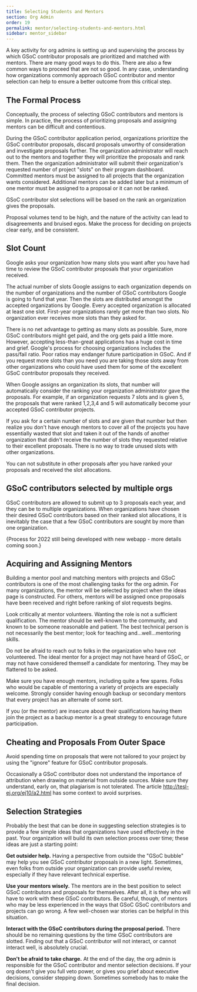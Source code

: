 ```yaml
---
title: Selecting Students and Mentors
section: Org Admin
order: 19
permalink: mentor/selecting-students-and-mentors.html
sidebar: mentor_sidebar
---
```


A key activity for org admins is setting up and supervising the process by which GSoC contributor proposals are prioritized and matched with mentors. There are many good ways to do this. There are also a few common ways to proceed that are not so good. In any case, understanding how organizations commonly approach GSoC contributor and mentor selection can help to ensure a better outcome from this critical step.

## The Formal Process

Conceptually, the process of selecting GSoC contributors and mentors is simple. In practice, the process of prioritizing proposals and assigning mentors can be difficult and contentious.

During the GSoC contributor application period, organizations prioritize the GSoC contributor proposals, discard proposals unworthy of consideration and investigate proposals further. The organization administrator will reach out to the mentors and together they will prioritize the proposals and rank them. Then the organization administrator will submit their organization's requested number of project "slots" on their program dashboard.  Committed mentors must be assigned to all projects that the organization wants considered. Additional mentors can be added later but a minimum of one mentor must be assigned to a proposal or it can not be ranked.

GSoC contributor slot selections will be based on the rank an organization gives the proposals.

Proposal volumes tend to be high, and the nature of the activity can lead to disagreements and bruised egos. Make the process for deciding on projects clear early, and be consistent.

## Slot Count

Google asks your organization how many slots you want after you have had time to review the GSoC contributor proposals that your organization received.

The actual number of slots Google assigns to each organization depends on the number of organizations and the number of GSoC contributors Google is going to fund that year. Then the slots are distributed amongst the accepted organizations by Google. Every accepted organization is allocated at least one slot. First-year organizations rarely get more than two slots. No organization ever receives more slots than they asked for.

There is no net advantage to getting as many slots as possible. Sure, more GSoC contributors might get paid, and the org gets paid a little more. However, accepting less-than-great applications has a huge cost in time and grief. Google's process for choosing organizations includes the pass/fail ratio. Poor ratios may endanger future participation in GSoC. And if you request more slots than you need you are taking those slots away from other organizations who could have used them for some of the excellent GSoC contributor proposals they received.

When Google assigns an organization its slots, that number will automatically consider the ranking your organization administrator gave the proposals. For example, if an organization requests 7 slots and is given 5, the proposals that were ranked 1,2,3,4 and 5 will automatically become your accepted GSoC contributor projects.

If you ask for a certain number of slots and are given that number but then realize you don't have enough mentors to cover all of the projects you have essentially wasted that slot and taken it out of the hands of another organization that didn't receive the number of slots they requested relative to their excellent proposals. There is no way to trade unused slots with other organizations.

You can not substitute in other proposals after you have ranked your proposals and received the slot allocations.

## GSoC contributors selected by multiple orgs

GSoC contributors are allowed to submit up to 3 proposals each year, and they can be to multiple organizations. When organizations have chosen their desired GSoC contributors based on their ranked slot allocations, it is inevitably the case that a few GSoC contributors are sought by more than one organization.

{Process for 2022 still being developed with new webapp - more details coming soon.}

## Acquiring and Assigning Mentors

Building a mentor pool and matching mentors with projects and GSoC contributors is one of the most challenging tasks for the org admin. For many organizations, the mentor will be selected by project when the ideas page is constructed. For others, mentors will be assigned once proposals have been received and right before ranking of slot requests begins.

Look critically at mentor volunteers. Wanting the role is not a sufficient qualification. The mentor should be well-known to the community, and known to be someone reasonable and patient. The best technical person is not necessarily the best mentor; look for teaching and...well...mentoring skills.

Do not be afraid to reach out to folks in the organization who have not volunteered. The ideal mentor for a project may not have heard of GSoC, or may not have considered themself a candidate for mentoring.  They may be flattered to be asked.

Make sure you have enough mentors, including quite a few spares. Folks who would be capable of mentoring a variety of projects are especially welcome. Strongly consider having enough backup or secondary mentors that every project has an alternate of some sort.

If you (or the mentor) are insecure about their qualifications having them join the project as a backup mentor is a great strategy to encourage future participation.

## Cheating and Proposals From Outer Space

Avoid spending time on proposals that were not tailored to your project by using the "ignore" feature for GSoC contributor proposals.

Occasionally a GSoC contributor does not understand the importance of attribution when drawing on material from outside sources. Make sure they understand, early on, that plagiarism is not tolerated. The article <http://tesl-ej.org/ej10/a2.html> has some context to avoid surprises.

## Selection Strategies

Probably the best that can be done in suggesting selection strategies is to provide a few simple ideas that organizations have used effectively in the past. Your organization will build its own selection process over time; these ideas are just a starting point:

**Get outsider help.** Having a perspective from outside the "GSoC bubble" may help you see GSoC contributor proposals in a new light. Sometimes, even folks from outside your organization can provide useful review, especially if they have relevant technical expertise.

**Use your mentors wisely.** The mentors are in the best position to select GSoC contributors and proposals for themselves. After all, it is they who will have to work with these GSoC contributors. Be careful, though, of mentors who may be less experienced in the ways that GSoC GSoC contributors and projects can go wrong. A few well-chosen war stories can be helpful in this situation.

**Interact with the GSoC contributors during the proposal period.** There should be no remaining questions by the time GSoC contributors are slotted. Finding out that a GSoC contributor will not interact, or cannot interact well, is absolutely crucial.

**Don't be afraid to take charge.** At the end of the day, the org admin is responsible for the GSoC contributor and mentor selection decisions. If your org doesn't give you full veto power, or gives you grief about executive decisions, consider stepping down. Sometimes somebody has to make the final decision.
